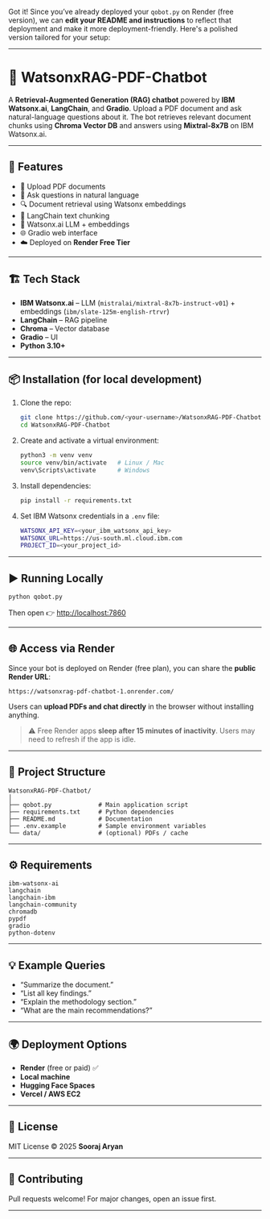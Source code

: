 Got it! Since you’ve already deployed your `qobot.py` on Render (free version), we can **edit your README and instructions** to reflect that deployment and make it more deployment-friendly. Here's a polished version tailored for your setup:

---

# 🤖 WatsonxRAG-PDF-Chatbot

A **Retrieval-Augmented Generation (RAG) chatbot** powered by **IBM Watsonx.ai**, **LangChain**, and **Gradio**.
Upload a PDF document and ask natural-language questions about it. The bot retrieves relevant document chunks using **Chroma Vector DB** and answers using **Mixtral-8x7B** on IBM Watsonx.ai.

---

## 🚀 Features

* 📄 Upload PDF documents
* 💬 Ask questions in natural language
* 🔍 Document retrieval using Watsonx embeddings
* 🧩 LangChain text chunking
* 🧠 Watsonx.ai LLM + embeddings
* 🌐 Gradio web interface
* ☁️ Deployed on **Render Free Tier**

---

## 🏗️ Tech Stack

* **IBM Watsonx.ai** – LLM (`mistralai/mixtral-8x7b-instruct-v01`) + embeddings (`ibm/slate-125m-english-rtrvr`)
* **LangChain** – RAG pipeline
* **Chroma** – Vector database
* **Gradio** – UI
* **Python 3.10+**

---

## 📦 Installation (for local development)

1. Clone the repo:

   ```bash
   git clone https://github.com/<your-username>/WatsonxRAG-PDF-Chatbot.git
   cd WatsonxRAG-PDF-Chatbot
   ```

2. Create and activate a virtual environment:

   ```bash
   python3 -m venv venv
   source venv/bin/activate   # Linux / Mac
   venv\Scripts\activate      # Windows
   ```

3. Install dependencies:

   ```bash
   pip install -r requirements.txt
   ```

4. Set IBM Watsonx credentials in a `.env` file:

   ```bash
   WATSONX_API_KEY=<your_ibm_watsonx_api_key>
   WATSONX_URL=https://us-south.ml.cloud.ibm.com
   PROJECT_ID=<your_project_id>
   ```

---

## ▶️ Running Locally

```bash
python qobot.py
```

Then open 👉 [http://localhost:7860](http://localhost:7860)

---

## 🌐 Access via Render

Since your bot is deployed on Render (free plan), you can share the **public Render URL**:

```
https://watsonxrag-pdf-chatbot-1.onrender.com/
```

Users can **upload PDFs and chat directly** in the browser without installing anything.

> ⚠️ Free Render apps **sleep after 15 minutes of inactivity**. Users may need to refresh if the app is idle.

---

## 🧩 Project Structure

```
WatsonxRAG-PDF-Chatbot/
│
├── qobot.py             # Main application script
├── requirements.txt     # Python dependencies
├── README.md            # Documentation
├── .env.example         # Sample environment variables
└── data/                # (optional) PDFs / cache
```

---

## ⚙️ Requirements

```
ibm-watsonx-ai
langchain
langchain-ibm
langchain-community
chromadb
pypdf
gradio
python-dotenv
```

---

## 💡 Example Queries

* “Summarize the document.”
* “List all key findings.”
* “Explain the methodology section.”
* “What are the main recommendations?”

---

## 🌍 Deployment Options

* **Render** (free or paid) ✅
* **Local machine**
* **Hugging Face Spaces**
* **Vercel / AWS EC2**

---

## 📜 License

MIT License © 2025 **Sooraj Aryan**

---

## 🤝 Contributing

Pull requests welcome! For major changes, open an issue first.

---

